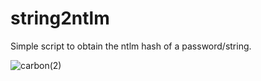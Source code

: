 # string2ntlm
Simple script to obtain the ntlm hash of a password/string.

![carbon(2)](https://user-images.githubusercontent.com/16200949/169205337-9dcb475f-5fd5-485d-af3b-a43efd48ba2a.png)
